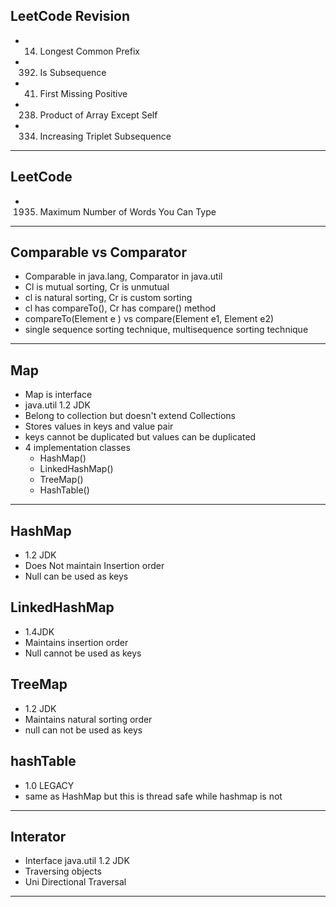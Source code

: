 ## LeetCode Revision

- 14. Longest Common Prefix
- 392. Is Subsequence
- 41. First Missing Positive
- 238. Product of Array Except Self
- 334. Increasing Triplet Subsequence

---

## LeetCode

- 1935. Maximum Number of Words You Can Type

---

## Comparable vs Comparator

- Comparable in java.lang, Comparator in java.util
- Cl is mutual sorting, Cr is unmutual
- cl is natural sorting, Cr is custom sorting
- cl has compareTo(), Cr has compare() method
- compareTo(Element e ) vs compare(Element e1, Element e2)
- single sequence sorting technique, multisequence sorting technique

---

## Map

- Map is interface
- java.util 1.2 JDK
- Belong to collection but doesn't extend Collections
- Stores values in keys and value pair
- keys cannot be duplicated but values can be duplicated
- 4 implementation classes
  - HashMap()
  - LinkedHashMap()
  - TreeMap()
  - HashTable()

---

## HashMap

- 1.2 JDK
- Does Not maintain Insertion order
- Null can be used as keys

## LinkedHashMap

- 1.4JDK
- Maintains insertion order
- Null cannot be used as keys

## TreeMap

- 1.2 JDK
- Maintains natural sorting order
- null can not be used as keys

## hashTable

- 1.0 LEGACY
- same as HashMap but this is thread safe while hashmap is not

---

## Interator

- Interface java.util 1.2 JDK
- Traversing objects
- Uni Directional Traversal

---
